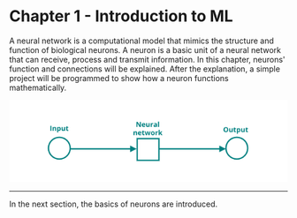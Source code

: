 <style> .md-footer__link--prev:not([hidden]) { display: none } </style>

# Chapter 1 - Introduction to ML

A neural network is a computational model that mimics the structure and function of biological neurons. A neuron is a basic unit of a neural network that can receive, process and transmit information. In this chapter, neurons' function and connections will be explained. After the explanation, a simple project will be programmed to show how a neuron functions mathematically.

![Neural network structure](../assets/images/neural_network_structure.png)

---

In the next section, the basics of neurons are introduced.

<!-- A neuron consists of three main components: an input layer, an activation function and an output layer. The input layer receives signals from other neurons or external sources, such as images texts, or numbers. The activation function determines whether the neuron should fire or not based on the input signals. The output layer sends the firing signal to other neurons or to the final output of the network.

The activation function can be a simple threshold function that fires if the input signals exceed a certain value, or a more complex function that can capture nonlinear relationships between inputs and outputs. Some common activation functions are sigmoid, tanh, ReLU and softmax, which will be covered in later chapters.

A neural network is composed of many neurons arranged in layers. The first layer is called the input layer, which receives the raw data. The last layer is called the output layer, which produces the final output of the network. The layers between the input and output layers are called hidden layers, which perform intermediate computations and transformations. The number and size of hidden layers determine the complexity and capacity of the network.

The connections between neurons are called weights, which represent how strongly one neuron influences another. The weights are learned during the training process of the network, where the network adjusts its weights to minimize the error between its output and the desired output. The learning process can be supervised, where the network is given labeled data and feedback, or unsupervised, where the network learns from unlabeled data and self-organization. -->